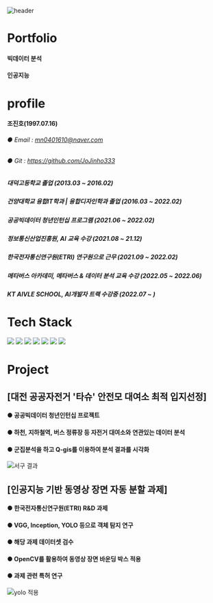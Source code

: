 ![header](https://capsule-render.vercel.app/api?type=slice&color=auto&height=300&section=header&text=Jinho&fontSize=90)

# Portfolio
#### 빅데이터 분석
#### 인공지능

# profile
#### 조진호(1997.07.16)
###### ● Email : mn0401610@naver.com
###### ● Git : https://github.com/JoJinho333
##### 대덕고등학교 졸업 (2013.03 ~ 2016.02)
##### 건양대학교 융합IT학과 | 융합디자인학과 졸업 (2016.03 ~ 2022.02)
##### 공공빅데이터 청년인턴십 프로그램 (2021.06 ~ 2022.02)
##### 정보통신산업진흥원, AI 교육 수강 (2021.08 ~ 21.12)
##### 한국전자통신연구원(ETRI) 연구원으로 근무 (2021.09 ~ 2022.02)
##### 메타버스 아카데미, 메타버스 & 데이터 분석 교육 수강 (2022.05 ~ 2022.06)
##### KT AIVLE SCHOOL, AI개발자 트랙 수강중 (2022.07 ~ )

# Tech Stack
<img src="https://img.shields.io/badge/Python-3766AB?style=flat-square&logo=Python&logoColor=white"/></a>
<img src="https://img.shields.io/badge/R-276DC3?style=flat-square&logo=R&logoColor=white"/></a>
<img src="https://img.shields.io/badge/MySQL-4479A1?style=flat-square&logo=MySQL&logoColor=white"/></a>
<img src="https://img.shields.io/badge/Java-007396?style=flat-square&logo=Java&logoColor=white"/></a>
<img src="https://img.shields.io/badge/C-A8B9CC?style=flat-square&logo=C&logoColor=white"/></a>
<img src="https://img.shields.io/badge/SpringBoot-6DB33F?style=flat-square&logo=Spring&logoColor=white"/></a>
<img src="https://img.shields.io/badge/Kotlin-7F52FF?style=flat-square&logo=Kotlin&logoColor=white"/></a>

# Project

## [대전 공공자전거 '타슈' 안전모 대여소 최적 입지선정]
#### ● 공공빅데이터 청년인턴십 프로젝트
#### ● 하천, 지하철역, 버스 정류장 등 자전거 대여소와 연관있는 데이터 분석
#### ● 군집분석을 하고 Q-gis를 이용하여 분석 결과를 시각화
![서구 결과](https://user-images.githubusercontent.com/68462676/149481397-cdaae3da-9b73-44f0-a637-eded4a796021.JPG)



## [인공지능 기반 동영상 장면 자동 분할 과제]
#### ● 한국전자통신연구원(ETRI) R&D 과제
#### ● VGG, Inception, YOLO 등으로 객체 탐지 연구
#### ● 해당 과제 데이터셋 검수
#### ● OpenCV를 활용하여 동영상 장면 바운딩 박스 적용
#### ● 과제 관련 특허 연구
![yolo 적용](https://user-images.githubusercontent.com/68462676/149482632-bb5c7781-a6ea-458b-b461-7ff7d9837647.JPG)

